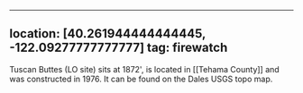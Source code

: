 
---
location: [40.261944444444445, -122.09277777777777]
tag: firewatch
---

Tuscan Buttes (LO site) sits at 1872', is located in [[Tehama County]] and was constructed in 1976. It can be found on the Dales USGS topo map.
